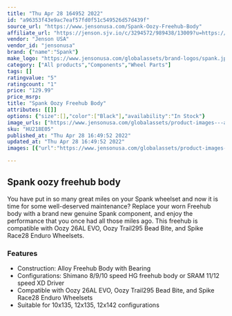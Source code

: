 ```yaml
---
title: "Thu Apr 28 164952 2022"
id: "a96353f43e9ac7eaf57fd0f51c549526d57d439f"
source_url: "https://www.jensonusa.com/Spank-Oozy-Freehub-Body"
affiliate_url: "https://jenson.sjv.io/c/3294572/989438/13009?u=https://www.jensonusa.com/Spank-Oozy-Freehub-Body"
vendor: "Jenson USA"
vendor_id: "jensonusa"
brand: {"name":"Spank"}
make_logo: "https://www.jensonusa.com/globalassets/brand-logos/spank.jpg"
category: ["All products","Components","Wheel Parts"]
tags: []
ratingvalue: "5"
ratingcount: "1"
price: "129.99"
price_msrp: 
title: "Spank Oozy Freehub Body"
attributes: [[]]
options: {"size":[],"color":["Black"],"availability":"In Stock"}
image_urls: ["https://www.jensonusa.com/globalassets/product-images---all-assets/spank/hu218e05-----xx1.jpg"]
sku: "HU218E05"
published_at: "Thu Apr 28 16:49:52 2022"
updated_at: "Thu Apr 28 16:49:52 2022"
images: [{"url":"https://www.jensonusa.com/globalassets/product-images---all-assets/spank/hu218e05-----xx1.jpg","path":"full/7304f3b53d365fb7b3bda1d93e0ea186cb065199.jpg","checksum":"812033703f96f2e793e56b961d3474f5","status":"downloaded"}]

---
```

## Spank oozy freehub body

You have put in so many great miles on your Spank wheelset and now it is time
for some well-deserved maintenance? Replace your worn Freehub body with a
brand new genuine Spank component, and enjoy the performance that you once had
all those miles ago. This freehub is compatible with Oozy 26AL EVO, Oozy
Trail295 Bead Bite, and Spike Race28 Enduro Wheelsets.

### Features

  * Construction: Alloy Freehub Body with Bearing
  * Configurations: Shimano 8/9/10 speed HG freehub body or SRAM 11/12 speed XD Driver
  * Compatible with Oozy 26AL EVO, Oozy Trail295 Bead Bite, and Spike Race28 Enduro Wheelsets
  * Suitable for 10x135, 12x135, 12x142 configurations

